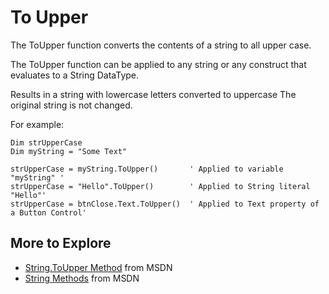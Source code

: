 # To Upper #

The ToUpper function converts the contents of a string to all upper case.

The ToUpper function can be applied to any string
or any construct that evaluates to a String DataType.

Results in a string with lowercase letters converted to uppercase
The original string is not changed.

For example:
```vb.net
Dim strUpperCase 
Dim myString = "Some Text"

strUpperCase = myString.ToUpper()       ' Applied to variable "myString" '
strUpperCase = "Hello".ToUpper()        ' Applied to String literal "Hello"'
strUpperCase = btnClose.Text.ToUpper()  ' Applied to Text property of a Button Control'

```


## More to Explore ##
  * [String.ToUpper Method](https://msdn.microsoft.com/en-us/library/vstudio/ewdd6aed(v=vs.100).aspx) from MSDN
  * [String Methods](https://msdn.microsoft.com/en-us/library/vstudio/System.String_methods(v=vs.100).aspx) from MSDN


